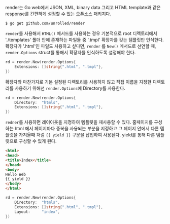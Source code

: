 render는 Go web에서 JSON, XML, binary data 그리고 HTML template과 같은 response를 간편하게 설정할 수 있는 오픈소스 패키지다.

```terminal
$ go get github.com/unrolled/render
```

`render`를 사용해서 `HTML()` 메서드를 사용하는 경우 기본적으로 root 디렉토리에서 './templates' 폴더 안에 존재하는 파일들 중 '.tmpl' 확장자를 갖는 템플릿만 인식한다. 확장자가 '.html'인 파일도 사용하고 싶다면, `render` 를 `New()` 메서드로 선언할 때, `render.Options` struct를 통해서 확장자를 인식하도록 설정해야 한다.

```go
rd = render.New(render.Options{
    Extensions: []string{".html", ".tmpl"},
})
```

확장자와 마찬가지로 기본 설정된 디렉토리를 사용하지 않고 직접 이름을 지정한 디렉토리를 사용하기 위해선 `render.Options`에 Directory를 사용한다.

```go
rd = render.New(render.Options{
    Directory:  "htmls",
    Extensions: []string{".html", ".tmpl"},
})
```

`redner`를 사용하면 레이아웃을 지정하여 템플릿을 재사용할 수 있다. 홈페이지를 구성하는 html 에서 페이지마다 중복을 사용되는 부분을 지정하고 그 페이지 안에서 다른 템플릿을 가져올때 처럼 `{{ yield }}` 구문을 삽입하여 사용된다. yield를 통해 다른 템플릿으로 구성할 수 있게 된다.

```html
<html>
<head>
<title>Index</title>
</head>
<body>
Hello Web 
{{ yield }}
</body>
</html>
```

```go
rd = render.New(render.Options{
    Directory:  "htmls",
    Extensions: []string{".html", ".tmpl"},
    Layout:     "index",
})
```